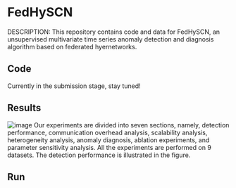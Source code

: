 # FedHySCN

DESCRIPTION: This repository contains code and data for FedHySCN, an unsupervised multivariate time series anomaly detection and diagnosis algorithm based on federated hyernetworks.

## Code

Currently in the submission stage, stay tuned!

## Results
![image](https://github.com/Hjfyoyo/FedHySCN/assets/106068833/5dd3ded5-75fd-416c-b0f6-22e62eaf4907)
Our experiments are divided into seven sections, namely, detection performance, communication overhead analysis, scalability analysis, heterogeneity analysis, anomaly diagnosis, ablation experiments, and parameter sensitivity analysis. All the experiments are performed on 9 datasets. The detection performance is illustrated in the figure.

## Run
